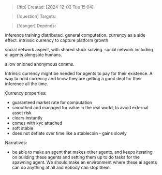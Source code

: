 
>[!tip] Created: [2024-12-03 Tue 15:04]

>[!question] Targets: 

>[!danger] Depends: 

inference training distributed.
general computation.
currency as a side effect.
intrinsic currency to capture platform growth

social network aspect, with shared stuck solving.
social network including ai agents alongside humans.

allow onioned anonymous comms.

Intrinsic currency might be needed for agents to pay for their existence.
A way to hold currency and know they are getting a good deal for their inference all the time.


Currency properties:
- guaranteed market rate for computation
- smoothed and managed for value in the real world, to avoid external asset risk
- clears instantly
- comes with kyc attached
- soft stable
- does not deflate over time like a stablecoin - gains slowly


Narratives:
- be able to make an agent that makes other agents, and keeps iterating on building these agents and setting them up to do tasks for the spawning agent.  We should make an environment where these ai agents can do anything at all and nobody can stop them.
